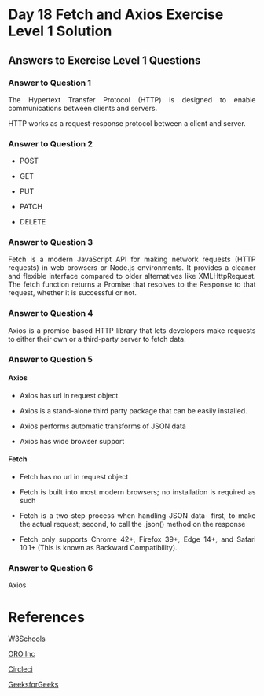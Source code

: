 # Day 18 Fetch and Axios Exercise Level 1 Solution
## Answers to Exercise Level 1 Questions
### Answer to Question 1
<p align="justify">The Hypertext Transfer Protocol (HTTP) is designed to enable communications between clients and servers. </p>

<p align="justify"> HTTP works as a request-response protocol between a client and server.</p>

### Answer to Question 2
- POST
  
- GET
- PUT
- PATCH
- DELETE
  
### Answer to Question 3
<p align="justify">Fetch is a modern JavaScript API for making network requests (HTTP requests) in web browsers or Node.js environments. It provides a cleaner and flexible interface compared to older alternatives like XMLHttpRequest. The fetch function returns a Promise that resolves to the Response to that request, whether it is successful or not.</p>

### Answer to Question 4
<p align="justify">Axios is a promise-based HTTP library that lets developers make requests to either their own or a third-party server to fetch data.</p>

### Answer to Question 5
<h4><b>Axios</b></h4>

- <p align="justify"> Axios has url in request object.</p>

- <p align="justify"> Axios is a stand-alone third party package that can be easily installed.</p>
- <p align="justify"> Axios performs automatic transforms of JSON data </p>
- <p align="justify"> Axios has wide browser support</p>

<h4><b>Fetch</b></h4>

- <p align="justify">Fetch has no url in request object</p>

- <p align="justify">Fetch is built into most modern browsers; no installation is required as such <p>
- <p align="justify">Fetch is a two-step process when handling JSON data- first, to make the actual request; second, to call the .json() method on the response</p>
- <p align="justify">Fetch only supports Chrome 42+, Firefox 39+, Edge 14+, and Safari 10.1+ (This is known as Backward Compatibility).</p>

### Answer to Question 6
<p align="justify">Axios</p>

# References
[W3Schools](https://www.w3schools.com/tags/ref_httpmethods.asp)

[ORO Inc](https://doc.oroinc.com/api/http-methods/)

[Circleci](https://circleci.com/blog/making-http-requests-with-axios/)

[GeeksforGeeks](https://www.geeksforgeeks.org/difference-between-fetch-and-axios-js-for-making-http-requests/)